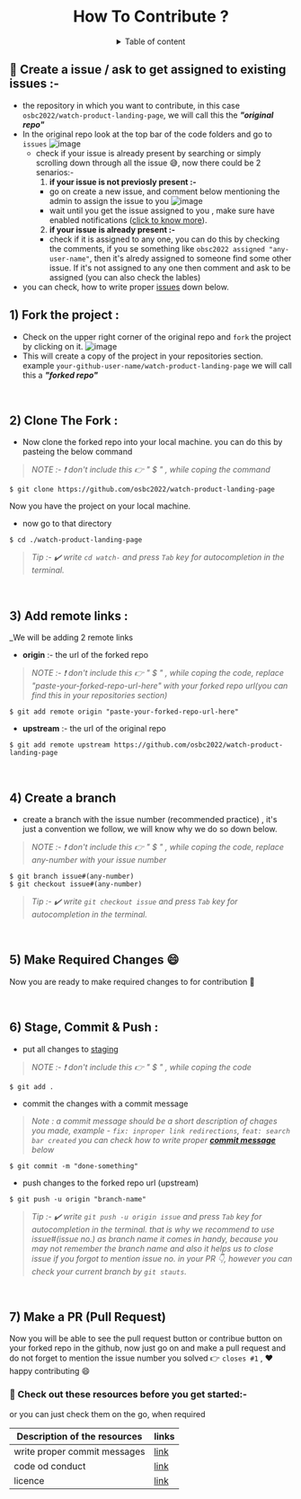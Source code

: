 <h1 align=center> How To Contribute ? </h1>

<details align=center>
<summary>Table of content</summary>

<p align=center>

| Topics               | links to each section |
|----------------------|-----------------------|
|Create a issue        |[link](https://github.com/osbc2022/watch-product-landing-page/edit/main/.github/CONTRIBUTING.md#-create-a-issue--ask-to-get-assigned-to-existing-issues--)       |
|Fork the repo         |[link](https://github.com/osbc2022/watch-product-landing-page/blob/main/.github/CONTRIBUTING.md#1-fork-the-project-)       |
|Clone the repo        |[link](https://github.com/osbc2022/watch-product-landing-page/blob/main/.github/CONTRIBUTING.md#2-clone-the-fork-)       |
|Add remote links      |[link](https://github.com/osbc2022/watch-product-landing-page/blob/main/.github/CONTRIBUTING.md#3-add-remote-links-)       |
|Create a branch       |[link](https://github.com/osbc2022/watch-product-landing-page/blob/main/.github/CONTRIBUTING.md#4-create-a-branch)       |
|Make changes          |[link](https://github.com/osbc2022/watch-product-landing-page/blob/main/.github/CONTRIBUTING.md#5-make-required-changes-smile)       |
|Stage, commit & push  |[link](https://github.com/osbc2022/watch-product-landing-page/blob/main/.github/CONTRIBUTING.md#6-stage-commit--push-)       |
|Make a PR :smile:     |[link](https://github.com/osbc2022/watch-product-landing-page/blob/main/.github/CONTRIBUTING.md#7-make-a-pr-pull-request)       |

</p>

</details>

## 👣 Create a issue / ask to get assigned to existing issues :-
- the repository in which you want to contribute, in this case `osbc2022/watch-product-landing-page`, we will call this the __*"original repo"*__
- In the original repo look at the top bar of the code folders and go to `issues`
![image](https://user-images.githubusercontent.com/115569958/195557470-3a357601-bbc2-4122-86a2-15c681cb1725.png)
  - check if your issue is already present by searching or simply scrolling down through all the issue :sweat_smile:, now there could be 2 senarios:-
    1. __if your issue is not previosly present :-__
      - go on create a new issue, and comment below mentioning the admin to assign the issue to you
      ![image](https://user-images.githubusercontent.com/115569958/195557689-66b44559-36b1-4f9f-aa2c-f2c94e6e5f6b.png)
      - wait until you get the issue assigned to you , make sure have enabled notifications ([click to know more]()).
    2. __if your issue is already present :-__
      - check if it is assigned to any one, you can do this by checking the comments, if you se something like `obsc2022 assigned "any-user-name"`, then it's alredy assigned to someone find some other issue. If it's not assigned to any one then comment and ask to be assigned (you can also check the lables)
- you can check, how to write proper [issues]() down below.


## 1) Fork the project :

- Check on the upper right corner of the original repo and `fork` the project by clicking on it.
![image](https://user-images.githubusercontent.com/115569958/195557924-70f4d366-9587-49c2-8311-d7adb36fb824.png)
- This will create a copy of the project in your repositories section. example `your-github-user-name/watch-product-landing-page` we will call this a __*"forked repo"*__

<br/>

## 2) Clone The Fork :

 - Now clone the forked repo into your local machine. you can do this by pasteing the below command

 > _NOTE :- :exclamation: don't include this :point_right: " $ " , while coping the command_

```Shell
$ git clone https://github.com/osbc2022/watch-product-landing-page
``` 
Now you have the project on your local machine.

- now go to that directory 
```Shell 
$ cd ./watch-product-landing-page
```

> _Tip :- :heavy_check_mark: write `cd watch-` and press `Tab` key for autocompletion in the terminal._

<br/>

## 3) Add remote links :

_We will be adding 2 remote links
 - __origin__  :- the url of the forked repo 

  > _NOTE :- :exclamation: don't include this :point_right: " $ " , while coping the code,
  replace "paste-your-forked-repo-url-here" with your forked repo url(you can find this in your repositories section)_

```Shell
$ git add remote origin "paste-your-forked-repo-url-here"
```
- __upstream__ :- the url of the original repo

```Shell
$ git add remote upstream https://github.com/osbc2022/watch-product-landing-page
```

<br/>

## 4) Create a branch 

- create a branch with the issue number (recommended practice) , it's just a convention we follow, we will know why we do so down below.

 > _NOTE :- :exclamation: don't include this :point_right: " $ " , while coping the code,
 replace any-number with your issue number_

```Shell
$ git branch issue#(any-number)
$ git checkout issue#(any-number)
```
> _Tip :- :heavy_check_mark: write `git checkout issue` and press `Tab` key for autocompletion in the terminal._

<br/>

## 5) Make Required Changes :smile:

Now you are ready to make required changes to for contribution :thought_balloon:

<br/>

## 6) Stage, Commit & Push :  

- put all changes to [staging]()

 > _NOTE :- :exclamation: don't include this :point_right: " $ " , while coping the code_

```Shell
$ git add .
```
- commit the changes with a commit message

> _Note :  a commit message should be a short description of chages you made, example - `fix: inproper link redirections`, `feat: search bar created` you can check how to write proper [__commit message__]() below_ 

```Shell
$ git commit -m "done-something"
```

- push changes to the forked repo url (upstream)

```Shell
$ git push -u origin "branch-name"
```
> _Tip :- :heavy_check_mark: write `git push -u origin issue` and press `Tab` key for autocompletion in the terminal. that is why we recommend to use issue#(issue no.) as branch name it comes in handy, because you may not remember the branch name and also it helps us to close issue if you forgot to mention issue no. in your PR :point_down:, however you can check your current branch by `git stauts`._

<br/>

## 7) Make a PR (Pull Request)

Now you will be able to see the pull request button or contribue button on your forked repo in the github, now just go on and make a pull request and do not forget to mention the issue number you solved :point_right: `closes #1` , :heart: happy contributing :smile:


### 📌 Check out these resources before you get started:-

or you can just check them on the go, when required

|Description of the resources| links |
|----------------------------|-------|
|write proper commit messages| [link](COMMIT_MESSAGE_PRACTICES.md)|
|code od conduct             |[link](CODE_OF_CONDUCT.md)|
|licence                     |[link](../LICENSE)|
